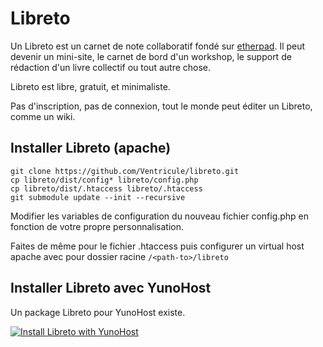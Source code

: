 # Libreto

Un Libreto est un carnet de note collaboratif fondé sur [etherpad](https://etherpad.org).
Il peut devenir un mini-site, le carnet de bord d'un workshop, le support de rédaction d'un livre collectif ou tout autre chose.

Libreto est libre, gratuit, et minimaliste.

Pas d'inscription, pas de connexion, tout le monde peut éditer un Libreto, comme un wiki.

## Installer Libreto (apache)

```
git clone https://github.com/Ventricule/libreto.git
cp libreto/dist/config* libreto/config.php
cp libreto/dist/.htaccess libreto/.htaccess
git submodule update --init --recursive
```

Modifier les variables de configuration du nouveau fichier config.php en fonction de votre propre personnalisation.

Faites de même pour le fichier .htaccess puis configurer un virtual host apache avec pour dossier racine ```/<path-to>/libreto```


## Installer Libreto avec YunoHost
Un package Libreto pour YunoHost existe.

[![Install Libreto with YunoHost](https://install-app.yunohost.org/install-with-yunohost.png)](https://install-app.yunohost.org/?app=libreto)
